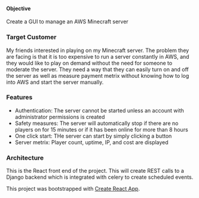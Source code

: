#### Objective ####

Create a GUI to manage an AWS Minecraft server

### Target Customer ###

My friends interested in playing on my Minecraft server. The problem they are facing is that it is too expensive to run a server constantly in AWS, and they would like to play on demand without the need for someone to moderate the server. They need a way that they can easily turn on and off the server as well as measure payment metrix without knowing how to log into AWS and start the server manually.

### Features ###

- Authentication: The server cannot be started unless an account with administrator permissions is created
- Safety measures: The server will automatically stop if there are no players on for 15 minutes or if it has been online for more than 8 hours
- One click start: THe server can start by simply clicking a button
- Server metrix: Player count, uptime, IP, and cost are displayed

### Architecture ###

This is the React front end of the project. This will create REST calls to a Django backend which is integrated with celery to create scheduled events.


This project was bootstrapped with [Create React App](https://github.com/facebook/create-react-app).


